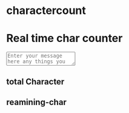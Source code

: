 # charactercount

<!DOCTYPE html>
<html lang="en">
<head>
  <meta charset="UTF-8">
  <meta name="viewport" content="width=device-width, initial-scale=1.0">
  <title>character counter</title>
  <link rel="stylesheet" href="style.css">
</head>
<body>
  <div class="container">
    <h1>Real time char counter</h1>
    <textarea  id="textArea" class="textArea"
    placeholder="Enter your message here any things you want." maxlength="1000"></textarea>
    <div class="counter">
      <h2>
        total Character
      <span id="total-Char"
      class="total-Char"></span>
      </h2>
      <h2>
        reamining-char
      <span id="remaining-Char"
      class="remaining-Char"></span>
      </h2>
    </div>
    </div> 
    <script src="index.js"></script>
  
</body>
</html>
